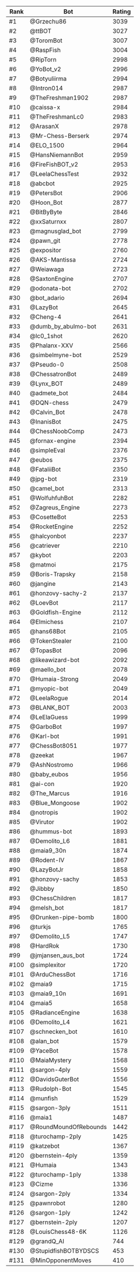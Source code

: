 Rank|Bot|Rating
---|---|---
#1|@Grzechu86|3039
#2|@ttBOT|3027
#3|@ToromBot|3007
#4|@RaspFish|3004
#5|@RipTorn|2998
#6|@YoBot_v2|2996
#7|@Botyuliirma|2994
#8|@Intron014|2987
#9|@TheFreshman1902|2987
#10|@caissa-x|2984
#11|@TheFreshmanLc0|2983
#12|@ArasanX|2978
#13|@Mr-Chess-Berserk|2974
#14|@ELO_1500|2964
#15|@HansNiemannBot|2959
#16|@FireFishBOT_v2|2953
#17|@LeelaChessTest|2932
#18|@abcbot|2925
#19|@PetersBot|2906
#20|@Hoon_Bot|2877
#21|@BitByByte|2846
#22|@xxSaturnxx|2807
#23|@magnusglad_bot|2799
#24|@pawn_git|2778
#25|@expositor|2760
#26|@AKS-Mantissa|2724
#27|@Weiawaga|2723
#28|@SaxtonEngine|2707
#29|@odonata-bot|2702
#30|@bot_adario|2694
#31|@LazyBot|2645
#32|@Cheng-4|2641
#33|@dumb_by_abulmo-bot|2631
#34|@lc0_1shot|2620
#35|@Phalanx-XXV|2566
#36|@simbelmyne-bot|2529
#37|@Pseudo-0|2508
#38|@ChessatronBot|2489
#39|@Lynx_BOT|2489
#40|@admete_bot|2484
#41|@DQN-chess|2479
#42|@Calvin_Bot|2478
#43|@InanisBot|2475
#44|@ChessNoobComp|2473
#45|@fornax-engine|2394
#46|@simpleEval|2376
#47|@eubos|2375
#48|@FataliiBot|2350
#49|@jpg-bot|2319
#50|@camel_bot|2313
#51|@WolfuhfuhBot|2282
#52|@Zagreus_Engine|2273
#53|@CosetteBot|2253
#54|@RocketEngine|2252
#55|@halcyonbot|2237
#56|@catriever|2210
#57|@kybot|2203
#58|@matmoi|2175
#59|@Boris-Trapsky|2158
#60|@jangine|2143
#61|@honzovy-sachy-2|2137
#62|@LoevBot|2117
#63|@Goldfish-Engine|2112
#64|@Elmichess|2107
#65|@hans68Bot|2105
#66|@TokenStealer|2100
#67|@TopasBot|2096
#68|@likeawizard-bot|2092
#69|@maello_bot|2078
#70|@Humaia-Strong|2049
#71|@myopic-bot|2049
#72|@LeelaRogue|2014
#73|@BLANK_BOT|2003
#74|@LeElaGuess|1999
#75|@GarboBot|1997
#76|@Karl-bot|1991
#77|@ChessBot8051|1977
#78|@zeekat|1967
#79|@AshNostromo|1966
#80|@baby_eubos|1956
#81|@ai-con|1920
#82|@The_Marcus|1916
#83|@Blue_Mongoose|1902
#84|@notropis|1902
#85|@Virutor|1902
#86|@hummus-bot|1893
#87|@Demolito_L6|1881
#88|@maia9_30n|1874
#89|@Rodent-IV|1867
#90|@LazyBotJr|1858
#91|@honzovy-sachy|1853
#92|@Jibbby|1850
#93|@ChessChildren|1817
#94|@melsh_bot|1817
#95|@Drunken-pipe-bomb|1800
#96|@turkjs|1765
#97|@Demolito_L5|1747
#98|@HardRok|1730
#99|@jmjansen_aus_bot|1724
#100|@simplexitor|1720
#101|@ArduChessBot|1716
#102|@maia9|1715
#103|@maia9_10n|1691
#104|@maia5|1658
#105|@RadianceEngine|1638
#106|@Demolito_L4|1621
#107|@schnecken_bot|1610
#108|@alan_bot|1579
#109|@YaceBot|1578
#110|@MaiaMystery|1568
#111|@sargon-4ply|1559
#112|@DavidsGuterBot|1556
#113|@Rudolph-Bot|1545
#114|@munfish|1529
#115|@sargon-3ply|1511
#116|@maia1|1487
#117|@RoundMoundOfRebounds|1442
#118|@turochamp-2ply|1425
#119|@katzebot|1367
#120|@bernstein-4ply|1359
#121|@Humaia|1343
#122|@turochamp-1ply|1338
#123|@Cizme|1336
#124|@sargon-2ply|1334
#125|@pawnrobot|1280
#126|@sargon-1ply|1242
#127|@bernstein-2ply|1207
#128|@LouisChess48-6K|1126
#129|@grandQ_AI|744
#130|@StupidfishBOTBYDSCS|453
#131|@MinOpponentMoves|410
